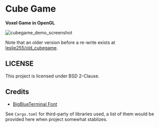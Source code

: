 # Cube Game

**Voxel Game in OpenGL**

![cubegame_demo_screenshot](https://github.com/user-attachments/assets/68d7269c-73a0-4c48-b3e3-bc38cd69bacf)

Note that an older version before a re-write exists at [leslie255/old_cubegame](https://github.com/leslie255/old_cubegame).

## LICENSE

This project is licensed under BSD 2-Clause.

## Credits

- [BigBlueTerminal Font](https://int10h.org/blog/2015/12/bigblue-terminal-oldschool-fixed-width-font/)

See `Cargo.toml` for third-party of libraries used, a list of them would be provided here when project somewhat stablizes.

